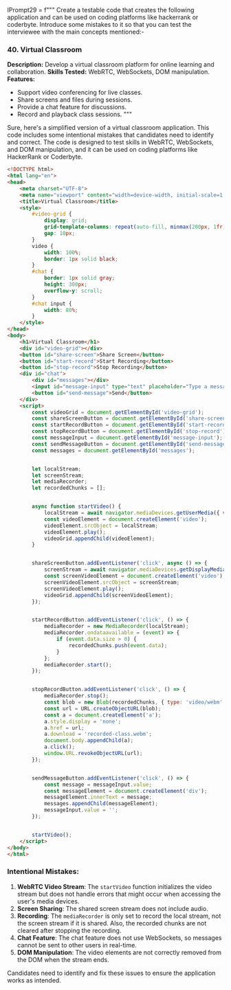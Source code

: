 IPrompt29 = f"""
Create a testable code that creates the following application and can be used on coding platforms like hackerrank or coderbyte. Introduce some mistakes to it so that you can test the interviewee with the main concepts mentioned:-
### 40. **Virtual Classroom**
   **Description:** Develop a virtual classroom platform for online learning and collaboration.
   **Skills Tested:** WebRTC, WebSockets, DOM manipulation.
   **Features:**
   - Support video conferencing for live classes.
   - Share screens and files during sessions.
   - Provide a chat feature for discussions.
   - Record and playback class sessions.
"""


Sure, here's a simplified version of a virtual classroom application. This code includes some intentional mistakes that candidates need to identify and correct. The code is designed to test skills in WebRTC, WebSockets, and DOM manipulation, and it can be used on coding platforms like HackerRank or Coderbyte.


```html
<!DOCTYPE html>
<html lang="en">
<head>
    <meta charset="UTF-8">
    <meta name="viewport" content="width=device-width, initial-scale=1.0">
    <title>Virtual Classroom</title>
    <style>
        #video-grid {
            display: grid;
            grid-template-columns: repeat(auto-fill, minmax(200px, 1fr));
            gap: 10px;
        }
        video {
            width: 100%;
            border: 1px solid black;
        }
        #chat {
            border: 1px solid gray;
            height: 300px;
            overflow-y: scroll;
        }
        #chat input {
            width: 80%;
        }
    </style>
</head>
<body>
    <h1>Virtual Classroom</h1>
    <div id="video-grid"></div>
    <button id="share-screen">Share Screen</button>
    <button id="start-record">Start Recording</button>
    <button id="stop-record">Stop Recording</button>
    <div id="chat">
        <div id="messages"></div>
        <input id="message-input" type="text" placeholder="Type a message">
        <button id="send-message">Send</button>
    </div>
    <script>
        const videoGrid = document.getElementById('video-grid');
        const shareScreenButton = document.getElementById('share-screen');
        const startRecordButton = document.getElementById('start-record');
        const stopRecordButton = document.getElementById('stop-record');
        const messageInput = document.getElementById('message-input');
        const sendMessageButton = document.getElementById('send-message');
        const messages = document.getElementById('messages');


        let localStream;
        let screenStream;
        let mediaRecorder;
        let recordedChunks = [];


        async function startVideo() {
            localStream = await navigator.mediaDevices.getUserMedia({ video: true, audio: true });
            const videoElement = document.createElement('video');
            videoElement.srcObject = localStream;
            videoElement.play();
            videoGrid.appendChild(videoElement);
        }


        shareScreenButton.addEventListener('click', async () => {
            screenStream = await navigator.mediaDevices.getDisplayMedia({ video: true });
            const screenVideoElement = document.createElement('video');
            screenVideoElement.srcObject = screenStream;
            screenVideoElement.play();
            videoGrid.appendChild(screenVideoElement);
        });


        startRecordButton.addEventListener('click', () => {
            mediaRecorder = new MediaRecorder(localStream);
            mediaRecorder.ondataavailable = (event) => {
                if (event.data.size > 0) {
                    recordedChunks.push(event.data);
                }
            };
            mediaRecorder.start();
        });


        stopRecordButton.addEventListener('click', () => {
            mediaRecorder.stop();
            const blob = new Blob(recordedChunks, { type: 'video/webm' });
            const url = URL.createObjectURL(blob);
            const a = document.createElement('a');
            a.style.display = 'none';
            a.href = url;
            a.download = 'recorded-class.webm';
            document.body.appendChild(a);
            a.click();
            window.URL.revokeObjectURL(url);
        });


        sendMessageButton.addEventListener('click', () => {
            const message = messageInput.value;
            const messageElement = document.createElement('div');
            messageElement.innerText = message;
            messages.appendChild(messageElement);
            messageInput.value = '';
        });


        startVideo();
    </script>
</body>
</html>
```


### Intentional Mistakes:
1. **WebRTC Video Stream**: The `startVideo` function initializes the video stream but does not handle errors that might occur when accessing the user's media devices.
2. **Screen Sharing**: The shared screen stream does not include audio.
3. **Recording**: The `mediaRecorder` is only set to record the local stream, not the screen stream if it is shared. Also, the recorded chunks are not cleared after stopping the recording.
4. **Chat Feature**: The chat feature does not use WebSockets, so messages cannot be sent to other users in real-time.
5. **DOM Manipulation**: The video elements are not correctly removed from the DOM when the stream ends.


Candidates need to identify and fix these issues to ensure the application works as intended.
